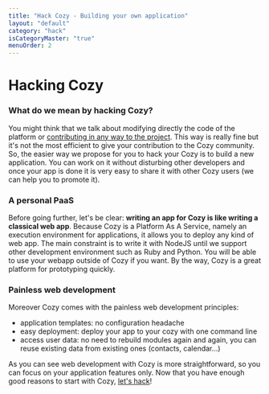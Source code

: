 ```yaml
---
title: "Hack Cozy - Building your own application"
layout: "default"
category: "hack"
isCategoryMaster: "true"
menuOrder: 2
---
```


# Hacking Cozy

### What do we mean by hacking Cozy? 

You might think that we talk about modifying
directly the code of the platform or 
[contributing in any way to the project](/contribute). 
This way is really fine but it's not the most efficient to give your
contribution to the Cozy community. So, the easier way we propose for you to
hack your Cozy is to build a new application. You can work on it without
disturbing other developers and once your app is done it is very
easy to share it with other Cozy users (we can help you to promote it).

### A personal PaaS

Before going further, let's be clear: **writing an app for Cozy is like
writing a classical web app**.  Because Cozy is a Platform As A Service, namely
an execution environment for applications, it allows you to deploy any kind of
web app. The main constraint is to write it with NodeJS until we support other
development environment such as Ruby and Python. You will be able to use your
webapp outside of Cozy if you want. By the way, Cozy is a great platform for
prototyping quickly.


### Painless web development

Moreover Cozy comes with the painless web development principles: 

* application templates: no configuration headache
* easy deployment: deploy your app to your cozy with one command line
* access user data: no need to rebuild modules again and again, you can reuse
  existing data from existing ones (contacts, calendar...)

As you can see web development with Cozy is more straightforward, so you can
focus on your application features only. Now that you have enough good reasons
to start with Cozy, [let's hack](/hack/getting-started.html)!
